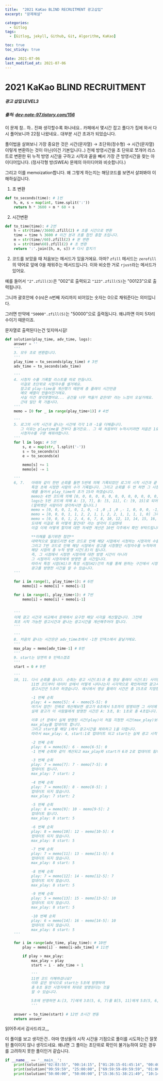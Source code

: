 ```yaml
---
title:  "2021 KaKao BLIND RECRUITMENT 광고삽입"
excerpt: "문제해설"

categories:
  - Gitlog
tags:
  - [Gitlog, jekyll, Github, Git, Algorithm, KaKao]

toc: true
toc_sticky: true
 
date: 2021-07-06
last_modified_at: 2021-07-06
---
```



# 2021 KaKao BLIND RECRUITMENT
##### 광고 삽입 LEVEL3
##### 출처: [dev-note-97.tistory.com/156]()



이 문제 참.. 하.. 진짜 생각할수록 화나네요..
카페에서 몇시간 잡고 풀다가 집에 와서 다시 풀어보니까 22점 나왔네요..
대부분 시간 초과가 되었습니다.

풀이법을 살펴보니 가장 중요한 것은
시간(문자열) → 초단위(정수형) → 시간(문자열)
이렇게 변환하는 것이 아닌(이건 기본입니다..)
전체 방영시간을 초 단위로 쪼개어 리스트로 변환한 뒤 누적 방영 시간을 구하고
시작과 끝을 빼서 가장 큰 방영시간을 찾는 아이디어입니다.
(정사각형 방(SWEA) 문제의 아이디어와 비슷합니다.)

그리고 이를 memoization합니다. 왜 그렇게 하는지는 해당코드를 보면서 살펴봐야 이해하실겁니다.



1. 초 변환
``` python
def to_seconds(time): # 1번
    h, m, s = map(int, time.split(':'))
    return h * 3600 + m * 60 + s
```

2. 시간변환
```python
def to_time(time): # 2번
    h = str(time//3600).zfill(2) # 초를 시간으로 변환
    time = time % 3600 # 이건 분과 초를 합친 총합 초입니다.
    m = str(time//60).zfill(2) # 분 변환
    s = str(time%60).zfill(2) # 초 변환
    return ':'.join([h, m, s]) # 다시 합치기
```

2. 코드를 보았을 때 처음보는 메서드가 있을거에요. 아마?
`zfill` 메서드는 `zerofill`의 약어로 앞에 0을 채워주는 메서드입니다.
이와 비슷한 거로 `rjust`라는 메서드가 있어요.

예를 들어서
`"2".zfill(3)`은 "002"로 출력되고
`"123".zfill(5)`는 "00123"으로 출력됩니다.

그니까 괄호안에 수(n)은 n번째 자리까지 비어있는 숫자는 0으로 채워준다는 의미입니다.

그러면 만약에 `"50000".zfill(5)`는 "50000"으로 출력됩니다.
왜냐하면 이미 5자리 수이기 때문이죠.

문자열로 출력된다는건 잊지마시길!

``` python
def solution(play_time, adv_time, logs):
    answer = ''
    '''
    3. 모두 초로 변환합니다.
    '''
    play_time = to_seconds(play_time) # 3번
    adv_time = to_seconds(adv_time)

    '''
    4. 시청자 수를 기록할 리스트를 따로 만듭니다. 
       이걸로 초단위로 시청자수를 셀거에요.
       참고로 play-time을 계산했기 때문에 총 플레이 시간만큼
       메모 배열이 만들어진거에요.
       사실 이건 생각못했어요... 공간을 너무 먹을거 같은데? 라는 느낌이 오실거에요.
       근데 일단 쭉 가봅시다.
    '''
    memo = [0 for _ in range(play_time+1)] # 4번

    '''
    5. 로그의 시작 시간과 끝나는 시간에 각각 1과 -1을 더해줍니다.
       그 이유는 playtime을 전부다 돌거든요.. 그 때 처음부터 누적시키려면 처음은 1로 두고 마지막은 -1로 둬서
       시청자수를 구분 해줘야합니다.
    '''
    for l in logs: # 5번
        s, e = map(str, l.split('-'))
        s = to_seconds(s)
        e = to_seconds(e)

        memo[s] += 1
        memo[e] -= 1
    
    '''
    6, 7.   아래와 같이 한번 순회를 돌면 5번에 의해 기록되었던 로그의 시작 시간과 끝 시간에 의해
            특정 초에 시청한 사람의 수가 기록됩니다. 그리고 순회를 두 번 하면 그 시청자 수가 누적됩니다.
            예를 들어서 play_time의 초가 15라 하겠습니다.
            memo는 4번 코드에 의해 [0, 0, 0, 0, 0, 0, 0, 0, 0, 0, 0, 0, 0, 0, 0, 0] 이렇게 됩니다.
            logs는 5번 코드에 의해 A: [3, 7], B: [5, 11], C: [9, 15]로 되어있다고 하면 memo는 다음과 같이 바뀝니다.
            (알파벳은 사람이라 생각하시면 됩니다.)
            memo = [0, 0, 0, 1, 0, 1, 0, -1 ,0 ,1 ,0 ,- 1, 0, 0, 0, -1] 이를 6번 코드를 실행하면 다음과 같이 바뀝니다.
            memo = [0, 0, 0, 1, 1, 2, 2, 1, 1, 2, 2, 1, 1, 1, 1, 0] 그리고 이를 한번 더 7번으로 가면
            memo = [0, 0, 0, 1, 2, 4, 6, 7, 8, 10, 12, 13, 14, 15, 16, 16] 이렇게 바뀝니다.
            도대체 이걸로 뭐 어떻게 할건데? 라는 생각이 드실텐데
            이걸 이제 어떻게 할지에 대한 자세한 계산은 10번 각주에서 확인 부탁드립니다.

            **이해를 돕기위한 첨언**
            대략적으로 말씀드리면 6번 코드로 인해 해당 시점에서 시청하는 시청자의 수를 알 수 있습니다.
            그리고 7번 코드로 인해 해당 시점에서 광고를 시청했던 시청자수를 누적하여 계산하므로
            해당 시점의 총 누적 방영 시간(초)이 됩니다.
            즉, 그 시점에서 시청한 시청자에 대한 방영 시간이 아니라
            그 시점까지 시청자에게 방영한 총 시간입니다.
            따라서 특정 시점(H1)과 특정 시점(H2)간의 차를 통해 원하는 구간에서 시청자에게
            광고를 방영한 시간을 알 수 있습니다.
    '''

    for i in range(1, play_time+1): # 6번
        memo[i] = memo[i] + memo[i-1]
        
    for i in range(1, play_time+1): # 7번
        memo[i] = memo[i] + memo[i-1]
    

    '''
    이제 광고 시간과 비교해서 문제에서 요구한 해당 시각을 계산할겁니다. 그전에
    최초 시작 가능한 광고시간과 끝나는 광고시간을 계산해주어야 합니다.
    '''

    '''
    8. 처음의 끝나는 시간은은 adv_time초에서 -1한 인덱스에서 끝날거에요.
    '''
    max_play = memo[adv_time-1] # 8번
    '''
    9. start는 당연히 0 인덱스겠죠
    '''
    start = 0 # 9번

    '''
    10, 11. 다시 순회를 돕니다. 순회는 광고 시간(초)과 총 영상 플레이 시간(초) 사이만 할겁니다.
            11번 코드부터 데이터 상에서 어떻게 나타나는지 시각적으로 확인하려면 광고시간이 필요하겠네요.
            광고시간은 5초라 하겠습니다. 예시에서 영상 플레이 시간은 총 15초로 지정했으니까 다음과 같이 나오겠네요.

            -1 번째 순회
            play: 4 = memo[5]: 4 - memo[5-5]: 0
            여기서 잠깐! 진짜로 계산해보면 광고가 0초에서 5초까지 방영되면 그 사이에 본 사람은 2명(A, B)이고
            실제 광고가 이 사람들에게 방영한 시간은 A: 3초, B: 1초로 총 4초입니다.
            
            이후 if 문에서 실제 방영된 시간(play)이 처음 지정한 시간(max_play)보다 크므로
            max_play를 업데이트 합니다.
            그리고 start를 해당 i에서 광고시간을 제외하고 1을 더합니다.
            따라서 max_play: 4, start:1로 업데이트 되고 start는 실제 광고 시작 시간(인덱스 아님)입니다.

            -2 번째 순회
            play: 6 = memo[6]: 6 - memo[6-5]: 0
            -1 번째 순회와 같이 계산되고 max_play와 start가 6과 2로 업데이트 됩니다.

            -3 번째 순회
            play: 7 = memo[7]: 7 - memo[7-5]: 0
            업데이트 됩니다.
            max_play: 7 start: 2

            -4 번째 순회
            play: 7 = memo[8]: 8 - memo[8-5]: 1
            업데이트 되지 않습니다.
            max_play: 7 start: 2

            -5 번째 순회
            play: 8 = memo[9]: 10 - memo[9-5]: 2
            업데이트 됩니다.
            max_play: 8 start: 5

            -6 번째 순회
            play: 8 = memo[10]: 12 - memo[10-5]: 4
            업데이트 되지 않습니다.
            max_play: 8 start: 5

            -7 번째 순회
            play: 7 = memo[11]: 13 - memo[11-5]: 6
            업데이트 되지 않습니다.
            max_play: 8 start: 5

            -8 번째 순회
            play: 7 = memo[12]: 14 - memo[12-5]: 7
            업데이트 되지 않습니다.
            max_play: 8 start: 5

            -9 번째 순회
            play: 5 = memo[13]: 15 - memo[13-5]: 10
            업데이트 되지 않습니다.
            max_play: 8 start: 5

            -10 번째 순회
            play: 6 = memo[14]: 16 - memo[14-5]: 10
            업데이트 되지 않습니다.
            max_play: 8 start: 5
    '''

    for i in range(adv_time, play_time): # 10번
        play = memo[i] - memo[i-adv_time] # 11번

        if play > max_play:
            max_play = play
            start = i - adv_time + 1

            '''
            11번 코드 이해하셨나요?
            이와 같은 방식으로 start는 5초에 방영하여
            총 8초 동안 시청자에게 최대로 방영된다는 것을
            알 수 있습니다.

            5초에 반영하면 A:[3, 7]에게 3초(5, 6, 7)를 B[5, 11]에게 5초(5, 6, 7, 8, 9)를 반영하는 것임.
            '''
        
    answer = to_time(start) # 12번 초시간 변동
    return answer
```


읽어주셔서 감사드리고,,,

이 풀이를 보고 생각든건.. 아마 영상들의 시작 시간을 기점으로 풀이를 시도하는건 잘못된 풀이이지 않나 생각드네요.
왜냐면 그 풀이는 초단위로 확인이 불가능하여 모든 경우를 고려하지 못한 풀이인거 같습니다.

```python
if __name__ == '__main__':
    print(solution("02:03:55", "00:14:15", ["01:20:15-01:45:14", "00:40:31-01:00:00", "00:25:50-00:48:29", "01:30:59-01:53:29", "01:37:44-02:02:30"]))
    print(solution("99:59:59", "25:00:00", ["69:59:59-89:59:59", "01:00:00-21:00:00", "79:59:59-99:59:59", "11:00:00-31:00:00"]))
    print(solution("50:00:00", "50:00:00", ["15:36:51-38:21:49", "10:14:18-15:36:51", "38:21:49-42:51:45"]))
```
